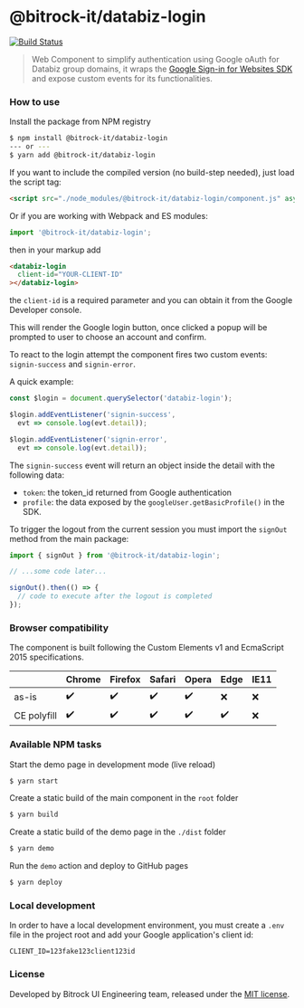 # @bitrock-it/databiz-login

[![Build Status](https://travis-ci.org/bitrockteam/databiz-login.svg?branch=master)](https://travis-ci.org/bitrockteam/databiz-login)

> Web Component to simplify authentication using Google oAuth for Databiz group domains, it wraps the [Google Sign-in for Websites SDK](https://developers.google.com/identity/sign-in/web/) and expose custom events for its functionalities.

### How to use

Install the package from NPM registry
```bash
$ npm install @bitrock-it/databiz-login
--- or ---
$ yarn add @bitrock-it/databiz-login
```

If you want to include the compiled version (no build-step needed), just load the script tag:
```html
<script src="./node_modules/@bitrock-it/databiz-login/component.js" async defer></script>
```

Or if you are working with Webpack and ES modules:
```javascript
import '@bitrock-it/databiz-login';
```

then in your markup add

```html
<databiz-login
  client-id="YOUR-CLIENT-ID"
></databiz-login>
```

the `client-id` is a required parameter and you can obtain it from the Google Developer console.

This will render the Google login button, once clicked a popup will be prompted to user to choose an account and confirm.

To react to the login attempt the component fires two custom events: `signin-success` and `signin-error`.

A quick example:

```javascript
const $login = document.querySelector('databiz-login');

$login.addEventListener('signin-success', 
  evt => console.log(evt.detail));

$login.addEventListener('signin-error', 
  evt => console.log(evt.detail));
```

The `signin-success` event will return an object inside the detail with the following data:

* `token`: the token_id returned from Google authentication
* `profile`: the data exposed by the `googleUser.getBasicProfile()` in the SDK.

To trigger the logout from the current session you must import the `signOut` method from the main package:

```javascript
import { signOut } from '@bitrock-it/databiz-login';

// ...some code later...

signOut().then(() => {
  // code to execute after the logout is completed
});

```

### Browser compatibility
The component is built following the Custom Elements v1 and EcmaScript 2015 specifications.

| | Chrome | Firefox | Safari | Opera | Edge | IE11 |
|--|--|--|--|--|--|--|
| as-is | :heavy_check_mark: | :heavy_check_mark: | :heavy_check_mark: | :heavy_check_mark: |:x:|:x:|
| CE polyfill | :heavy_check_mark: | :heavy_check_mark: | :heavy_check_mark: | :heavy_check_mark: | :heavy_check_mark: | :x: |

### Available NPM tasks
Start the demo page in development mode (live reload)
```bash
$ yarn start
```

Create a static build of the main component in the `root` folder
```bash
$ yarn build
```

Create a static build of the demo page in the `./dist` folder
```bash
$ yarn demo
```

Run the `demo` action and deploy to GitHub pages 
```bash
$ yarn deploy
```

### Local development
In order to have a local development environment, you must create a `.env` file in the project root and add your Google application's client id:

```
CLIENT_ID=123fake123client123id
```

### License
Developed by Bitrock UI Engineering team, released under the [MIT license](LICENSE).
